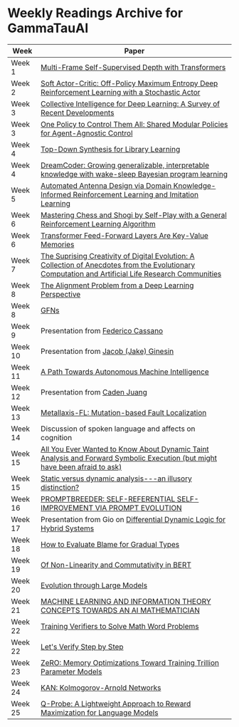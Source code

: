 # Weekly Readings Archive for GammaTauAI

| Week   | Paper                                                                                                          |
|--------|----------------------------------------------------------------------------------------------------------------|
| Week 1 | [Multi-Frame Self-Supervised Depth with Transformers](https://arxiv.org/pdf/2204.07616.pdf)                  |
| Week 2 | [Soft Actor-Critic: Off-Policy Maximum Entropy Deep Reinforcement Learning with a Stochastic Actor](https://arxiv.org/pdf/1801.01290.pdf) |
| Week 3 | [Collective Intelligence for Deep Learning: A Survey of Recent Developments](https://browse.arxiv.org/pdf/2111.14377.pdf)                                        |
| Week 3 | [One Policy to Control Them All: Shared Modular Policies for Agent-Agnostic Control](https://arxiv.org/pdf/2007.04976.pdf) |
| Week 4 | [Top-Down Synthesis for Library Learning](https://arxiv.org/pdf/2211.16605.pdf)  |
| Week 4 | [DreamCoder: Growing generalizable, interpretable knowledge with wake-sleep Bayesian program learning](https://arxiv.org/pdf/2006.08381.pdf) |
| Week 5 | [Automated Antenna Design via Domain Knowledge-Informed Reinforcement Learning and Imitation Learning](https://ieeexplore.ieee.org/stamp/stamp.jsp?tp=&arnumber=10102809&tag=1) |
| Week 6 | [Mastering Chess and Shogi by Self-Play with a General Reinforcement Learning Algorithm](https://arxiv.org/abs/1712.01815) |
| Week 6 | [Transformer Feed-Forward Layers Are Key-Value Memories](https://arxiv.org/pdf/2012.14913.pdf) |
| Week 7 | [The Suprising Creativity of Digital Evolution: A Collection of Anecdotes from the Evolutionary Computation and Artificial Life Research Communities](https://arxiv.org/pdf/1803.03453.pdf) |
| Week 8 | [The Alignment Problem from a Deep Learning Perspective](https://arxiv.org/pdf/2209.00626.pdf) |
| Week 8 | [GFNs](https://yoshuabengio.org/2022/03/05/generative-flow-networks/) |
| Week 9 | Presentation from [Federico Cassano](https://github.com/cassanof) |
| Week 10 | Presentation from [Jacob (Jake) Ginesin](https://jakegines.in/) |
| Week 11 | [A Path Towards Autonomous Machine Intelligence](https://openreview.net/pdf?id=BZ5a1r-kVsf) |
| Week 12 | Presentation from [Caden Juang](https://cadenjuang.me/) |
| Week 13 | [Metallaxis-FL: Mutation-based Fault Localization](http://pages.cs.aueb.gr/~mpapad/papers/STVR2013.pdf) |
| Week 14 | Discussion of spoken language and affects on cognition |
| Week 15 | [All You Ever Wanted to Know About Dynamic Taint Analysis and Forward Symbolic Execution (but might have been afraid to ask)](https://edmcman.github.io/papers/oakland10.pdf) |
| Week 15 | [Static versus dynamic analysis---an illusory distinction?](https://www.humprog.org/~stephen//blog/research/static-and-dynamic-analyses.html) |
| Week 16 | [PROMPTBREEDER: SELF-REFERENTIAL SELF-IMPROVEMENT VIA PROMPT EVOLUTION](https://arxiv.org/pdf/2309.16797.pdf) |
| Week 17 | Presentation from Gio on [Differential Dynamic Logic for Hybrid Systems](https://link.springer.com/content/pdf/10.1007/s10817-008-9103-8.pdf) |
| Week 18 | [How to Evaluate Blame for Gradual Types](https://dl.acm.org/doi/pdf/10.1145/3473573) |
| Week 19 | [Of Non-Linearity and Commutativity in BERT](https://arxiv.org/pdf/2101.04547.pdf) |
| Week 20 | [Evolution through Large Models](https://arxiv.org/pdf/2206.08896.pdf) |
| Week 21 | [MACHINE LEARNING AND INFORMATION THEORY CONCEPTS TOWARDS AN AI MATHEMATICIAN](https://arxiv.org/pdf/2403.04571.pdf) |
| Week 22 | [Training Verifiers to Solve Math Word Problems](https://arxiv.org/abs/2110.14168) |
| Week 22 | [Let's Verify Step by Step](https://arxiv.org/abs/2305.20050) |
| Week 23 | [ZeRO: Memory Optimizations Toward Training Trillion Parameter Models](https://arxiv.org/pdf/1910.02054.pdf) |
| Week 24 | [KAN: Kolmogorov-Arnold Networks](https://arxiv.org/abs/2404.19756) |
| Week 25 | [Q-Probe: A Lightweight Approach to Reward Maximization for Language Models](https://arxiv.org/abs/2402.14688) |
